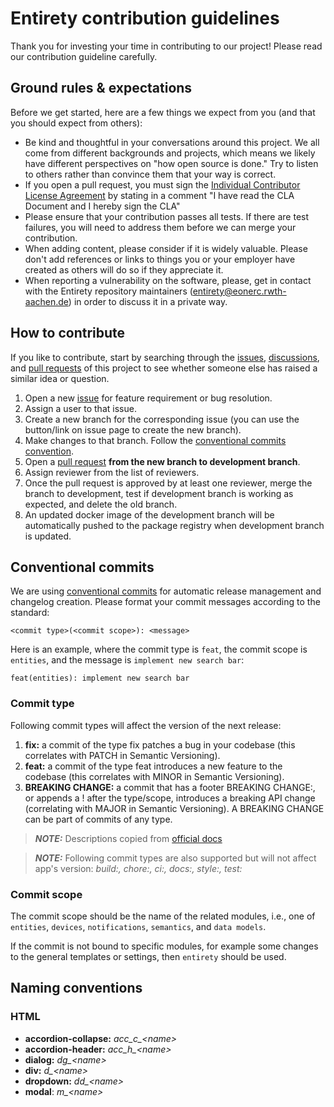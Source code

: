 # Entirety contribution guidelines

Thank you for investing your time in contributing to our project!
Please read our contribution guideline carefully.

## Ground rules & expectations

Before we get started, here are a few things we expect from you (and that you should expect from others):

- Be kind and thoughtful in your conversations around this project. We all come from different backgrounds and projects, which means we likely have different perspectives on "how open source is done." Try to listen to others rather than convince them that your way is correct.
- If you open a pull request, you must sign the [Individual Contributor License Agreement](Entirety%20Individual%20Contributor%20License%20Agreement_DRAFT.pdf) by stating in a comment "I have read the CLA Document and I hereby sign the CLA"
- Please ensure that your contribution passes all tests. If there are test failures, you will need to address them before we can merge your contribution.
- When adding content, please consider if it is widely valuable. Please don't add references or links to things you or your employer have created as others will do so if they appreciate it.
- When reporting a vulnerability on the software, please, get in contact with the Entirety repository maintainers ([entirety@eonerc.rwth-aachen.de](mailto:entirety@eonerc.rwth-aachen.de)) in order to discuss it in a private way.

## How to contribute 

If you like to contribute, start by searching through the [issues](https://github.com/N5GEH/n5geh.tools.entirety/issues), [discussions](https://github.com/N5GEH/n5geh.tools.entirety/discussions), and [pull requests](https://github.com/N5GEH/n5geh.tools.entirety/pulls) of this project to see whether someone else has raised a similar idea or question.

1. Open a new [issue](https://github.com/N5GEH/n5geh.tools.entirety/issues) for feature requirement or bug resolution.
2. Assign a user to that issue.
3. Create a new branch for the corresponding issue (you can use the button/link on issue page to create the new branch).
4. Make changes to that branch. Follow the [conventional commits convention](#conventional-commits).
5. Open a [pull request](https://github.com/N5GEH/n5geh.tools.entirety/pulls) **from the new branch to development branch**.
6. Assign reviewer from the list of reviewers.
7. Once the pull request is approved by at least one reviewer, merge the branch to development, test if development branch is working as expected, and delete the old branch.
8. An updated docker image of the development branch will be automatically pushed to the package registry when development branch is updated.

## Conventional commits

We are using [conventional commits](https://www.conventionalcommits.org/)
for automatic release management and changelog creation.
Please format your commit messages according to the standard:
```
<commit type>(<commit scope>): <message>
```
Here is an example, where the commit type is `feat`, the commit scope is `entities`, and the message is `implement new search bar`:
```git
feat(entities): implement new search bar
```

### Commit type
Following commit types will affect the version of the next release:

1. **fix:** a commit of the type fix patches a bug in your codebase (this correlates with PATCH in Semantic Versioning).
2. **feat:** a commit of the type feat introduces a new feature to the codebase (this correlates with MINOR in Semantic Versioning).
3. **BREAKING CHANGE:** a commit that has a footer BREAKING CHANGE:, or appends a ! after the type/scope, introduces a breaking API change (correlating with MAJOR in Semantic Versioning). A BREAKING CHANGE can be part of commits of any type.

> **_NOTE:_** Descriptions copied from [official docs](https://www.conventionalcommits.org/en/v1.0.0/#specification)

> **_NOTE:_** Following commit types are also supported but will not affect app's version: _build:, chore:, ci:, docs:,
> style:, test:_

### Commit scope
The commit scope should be the name of the related modules, i.e., one of `entities`, `devices`, `notifications`, `semantics`, and `data models`.

If the commit is not bound to specific modules, for example some changes to the general templates or settings, then `entirety` should be used.

## Naming conventions

### HTML

* **accordion-collapse:** _acc\_c\_\<name\>_
* **accordion-header:** _acc\_h\_\<name\>_
* **dialog:** _dg\_\<name\>_
* **div:** _d\_\<name\>_
* **dropdown:** _dd\_\<name\>_
* **modal**: _m\_\<name\>_
